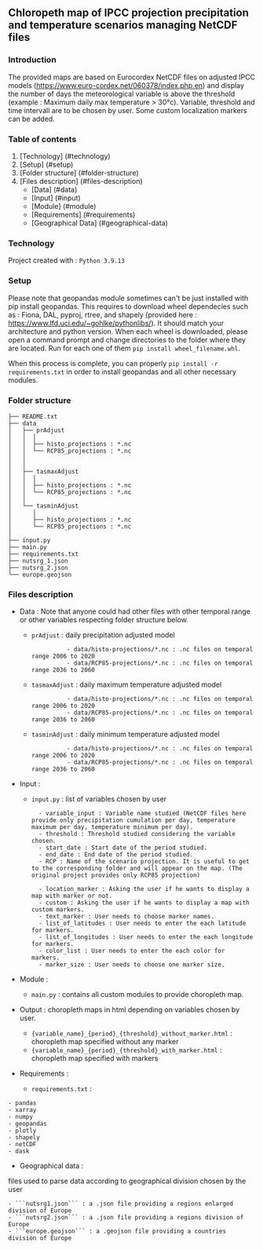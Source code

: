 ## Chloropeth map of IPCC projection precipitation and temperature scenarios managing NetCDF files

### Introduction

The provided maps are based on Eurocordex NetCDF files on adjusted IPCC models (https://www.euro-cordex.net/060378/index.php.en) and display 
the number of days the meteorological variable is above the threshold (example : Maximum daily max temperature > 30°c). 
Variable, threshold and time intervall are to be chosen by user. Some custom localization markers can be added.

### Table of contents

1. [Technology] (#technology)
2. [Setup] (#setup)
3. [Folder structure] (#folder-structure)
4. [Files description] (#files-description)
	- [Data] (#data)
	- [Input] (#input)
	- [Module] (#module)
	- [Requirements] (#requirements)
	- [Geographical Data] (#geographical-data)

### Technology 

Project created with :
```Python 3.9.13```

### Setup

Please note that geopandas module sometimes can't be just installed with pip install geopandas. This requires to download wheel dependecies such as : 
Fiona, DAL, pyproj, rtree, and shapely (provided here : https://www.lfd.uci.edu/~gohlke/pythonlibs/). It should match your architecture and python version. 
When each wheel is downloaded, please open a command prompt and change directories to the folder where they are located. 
Run for each one of them ```pip install wheel_filename.whl```.
		
When this process is complete, you can properly ```pip install -r requirements.txt``` in order to install geopandas and all other necessary modules.

### Folder structure
```
├── README.txt          
├── data
│   ├── prAdjust 
│   │  │
│   │  ├── histo_projections : *.nc
│   │  └── RCP85_projections : *.nc
│   │
│   │
│   ├── tasmaxAdjust
│   │  │
│   │  ├── histo_projections : *.nc
│   │  └── RCP85_projections : *.nc
│   │
│   └── tasminAdjust
│      │
│      ├── histo_projections : *.nc
│      └── RCP85_projections : *.nc
│
├── input.py              
├── main.py             
├── requirements.txt                          
├── nutsrg_1.json         
├── nutsrg_2.json            
└── europe.geojson   
```
### Files description

* Data : Note that anyone could had  other files with other temporal range or other variables respecting
	   folder structure below.

	- ```prAdjust``` : daily precipitation adjusted model 
	
					- data/histo-projections/*.nc : .nc files on temporal range 2006 to 2020
					- data/RCP85-projections/*.nc : .nc files on temporal range 2036 to 2060

	- ```tasmaxAdjust``` : daily maximum temperature adjusted model

					- data/histo-projections/*.nc : .nc files on temporal range 2006 to 2020
					- data/RCP85-projections/*.nc : .nc files on temporal range 2036 to 2060

	- ```tasminAdjust``` : daily minimum temperature adjusted model

					- data/histo-projections/*.nc : .nc files on temporal range 2006 to 2020 
					- data/RCP85-projections/*.nc : .nc files on temporal range 2036 to 2060
* Input :

	- ```input.py``` : list of variables chosen by user

			- variable_input : Variable name studied (NetCDF files here provide only precipitation cumulation per day, temperature maximum per day, temperature minimum per day).
			- threshold : Threshold studied considering the variable chosen.
			- start_date : Start date of the period studied.
			- end_date : End date of the period studied.
			- RCP : Name of the scenario projection. It is useful to get to the corresponding folder and will appear on the map. (The original project provides only RCP85 projection)

			- location_marker : Asking the user if he wants to display a map with marker or not.
			- custom : Asking the user if he wants to display a map with custom markers.
			- text_marker : User needs to choose marker names.
			- list_of_latitudes : User needs to enter the each latitude for markers.
			- list_of_longitudes : User needs to enter the each longitude for markers.
			- color_list : User needs to enter the each color for markers.
			- marker_size : User needs to choose one marker size.

* Module :


	- ```main.py``` : contains all custom modules to provide choropleth map.

* Output :
choropleth maps in html depending on variables chosen by user.

	- ```{variable_name}_{period}_{threshold}_without_marker.html``` : choropleth map specified without any marker
	- ```{variable_name}_{period}_{threshold}_with_marker.html``` : choropleth map specified with markers

* Requirements : 


	-  ```requirements.txt``` : 	
```
- pandas
- xarray
- numpy
- geopandas
- plotly
- shapely
- netCDF
- dask
```
* Geographical data :

files used to parse data according to geographical division chosen by the user

	- ```nutsrg1.json``` : a .json file providing a regions enlarged division of Europe
	- ```nutsrg2.json``` : a .json file providing a regions division of Europe
	- ```europe.geojson``` : a .geojson file providing a countries division of Europe

         
